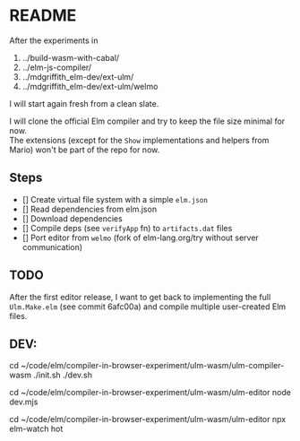 # README

After the experiments in 

1. ../build-wasm-with-cabal/
2. ../elm-js-compiler/
3. ../mdgriffith_elm-dev/ext-ulm/
4. ../mdgriffith_elm-dev/ext-ulm/welmo

I will start again fresh from a clean slate.

I will clone the official Elm compiler and try to keep the file size minimal for now.  
The extensions (except for the `Show` implementations and helpers from Mario) won't be part of the repo for now.

## Steps

- [] Create virtual file system with a simple `elm.json`
- [] Read dependencies from elm.json
- [] Download dependencies
- [] Compile deps (see `verifyApp` fn) to `artifacts.dat` files
- [] Port editor from `welmo` (fork of elm-lang.org/try without server communication)


## TODO

After the first editor release, I want to get back to implementing the full `Ulm.Make.elm` (see commit 6afc00a) and compile multiple user-created Elm files.

## DEV:


cd ~/code/elm/compiler-in-browser-experiment/ulm-wasm/ulm-compiler-wasm
./init.sh
./dev.sh

cd ~/code/elm/compiler-in-browser-experiment/ulm-wasm/ulm-editor
node dev.mjs

cd ~/code/elm/compiler-in-browser-experiment/ulm-wasm/ulm-editor
npx elm-watch hot
